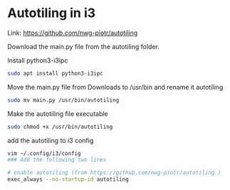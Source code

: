 # Autotiling in i3

Link: https://github.com/nwg-piotr/autotiling

Download the main.py file from the autotiling folder.

Install python3-i3ipc

```bash
sudo apt install python3-i3ipc
```

Move the main.py file from Downloads to /usr/bin and rename it autotiling

```bash
sudo mv main.py /usr/bin/autotiling
```

Make the autotiling file executable

```bash
sudo chmod +x /usr/bin/autotiling
```

add the autotiling to i3 config

```bash
vim ~/.config/i3/config
### Add the following two lines

# enable autotiling (from https://github.com/nwg-piotr/autotiling )
exec_always --no-startup-id autotiling
```
